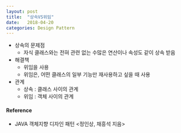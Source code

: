 ```yaml
---
layout: post
title:  "상속VS위임"
date:   2018-04-20
categories: Design Pattern
---
```


- 상속의 문제점
  - 자식 클래스와는 전혀 관련 없는 수많은 연산이나 속성도 같이 상속 받음
- 해결책
  - 위임을 사용
  - 위임은, 어떤 클래스의 일부 기능만 재사용하고 싶을 때 사용
- 관계
  - 상속 : 클래스 사이의 관계
  - 위임 : 객체 사이의 관계 

#### Reference

- JAVA 객체지향 디자인 패턴 <정인상, 채흥석 지음>